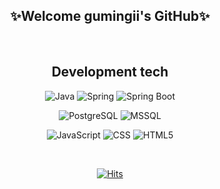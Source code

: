 <!--
**gumingii/gumingii** is a ✨ _special_ ✨ repository because its `README.md` (this file) appears on your GitHub profile.

Here are some ideas to get you started:

- 🔭 I’m currently working on ...
- 🌱 I’m currently learning ...
- 👯 I’m looking to collaborate on ...
- 🤔 I’m looking for help with ...
- 💬 Ask me about ...
- 📫 How to reach me: ...
- 😄 Pronouns: ...
- ⚡ Fun fact: ...

https://321coucou.tistory.com/43

[![태그이름](https://img.shields.io/badge/태그에 적히는 글씨-태그색?style=flat-square&logo=로고이름&logoColor=로고색)](관련된 내 링크)
-->



<div align="center">

## ✨**Welcome gumingii's GitHub**✨

<br/>

## Development tech

  
![Java](https://img.shields.io/badge/Java-007396?style=for-the-badge&logo=Java&logoColor=#FFFFFF)
![Spring](https://img.shields.io/badge/Spring-6DB33F?style=for-the-badge&logo=Spring&logoColor=white)
![Spring Boot](https://img.shields.io/badge/SpringBoot-6DB33F?style=for-the-badge&logo=Spring-Boot&logoColor=white)

![PostgreSQL](https://img.shields.io/badge/PostgreSQL-4169E1?style=for-the-badge&logo=PostgreSQL&logoColor=white)
![MSSQL](https://img.shields.io/badge/MSSQL-CC2927?style=for-the-badge&logo=Microsoft-SQL-Server&logoColor=#FFFFFFF)
  
![JavaScript](https://img.shields.io/badge/JavaScript-F7DF1E?style=for-the-badge&logo=JavaScript&logoColor=black)
![CSS](https://img.shields.io/badge/CSS3-1572B6?style=for-the-badge&logo=CSS3&logoColor=#FFFFFFF)
![HTML5](https://img.shields.io/badge/HTML5-E34F26?style=for-the-badge&logo=HTML5&logoColor=white)

<br/>


[![Hits](https://hits.seeyoufarm.com/api/count/incr/badge.svg?url=https://github.com/gumingii%2Fgumingii&count_bg=%239B95D8&title_bg=%23555555&icon=baidu.svg&icon_color=%23E7E7E7&title=hits&edge_flat=false)](https://github.com/gumingii)


</div>
